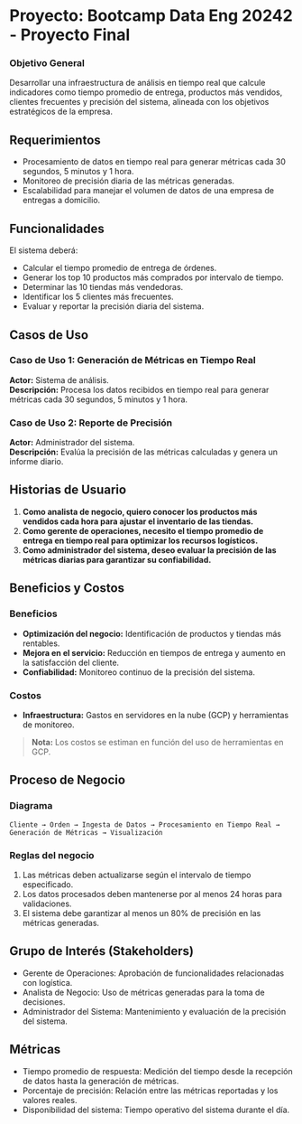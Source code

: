 # Proyecto: Bootcamp Data Eng 20242 - Proyecto Final

### Objetivo General
Desarrollar una infraestructura de análisis en tiempo real que calcule indicadores como tiempo promedio de entrega, productos más vendidos, clientes frecuentes y precisión del sistema, alineada con los objetivos estratégicos de la empresa.

## Requerimientos
- Procesamiento de datos en tiempo real para generar métricas cada 30 segundos, 5 minutos y 1 hora.
- Monitoreo de precisión diaria de las métricas generadas.
- Escalabilidad para manejar el volumen de datos de una empresa de entregas a domicilio.

## Funcionalidades
El sistema deberá:
- Calcular el tiempo promedio de entrega de órdenes.
- Generar los top 10 productos más comprados por intervalo de tiempo.
- Determinar las 10 tiendas más vendedoras.
- Identificar los 5 clientes más frecuentes.
- Evaluar y reportar la precisión diaria del sistema.

## Casos de Uso
### Caso de Uso 1: Generación de Métricas en Tiempo Real
**Actor:** Sistema de análisis.  
**Descripción:** Procesa los datos recibidos en tiempo real para generar métricas cada 30 segundos, 5 minutos y 1 hora.  

### Caso de Uso 2: Reporte de Precisión
**Actor:** Administrador del sistema.  
**Descripción:** Evalúa la precisión de las métricas calculadas y genera un informe diario.  

## Historias de Usuario
1. **Como analista de negocio, quiero conocer los productos más vendidos cada hora para ajustar el inventario de las tiendas.**
2. **Como gerente de operaciones, necesito el tiempo promedio de entrega en tiempo real para optimizar los recursos logísticos.**
3. **Como administrador del sistema, deseo evaluar la precisión de las métricas diarias para garantizar su confiabilidad.**

## Beneficios y Costos
### Beneficios
- **Optimización del negocio:** Identificación de productos y tiendas más rentables.
- **Mejora en el servicio:** Reducción en tiempos de entrega y aumento en la satisfacción del cliente.
- **Confiabilidad:** Monitoreo continuo de la precisión del sistema.

### Costos
- **Infraestructura:** Gastos en servidores en la nube (GCP) y herramientas de monitoreo.

> **Nota:** Los costos se estiman en función del uso de herramientas en GCP.

## Proceso de Negocio
### Diagrama
```plaintext
Cliente → Orden → Ingesta de Datos → Procesamiento en Tiempo Real → Generación de Métricas → Visualización
```
### Reglas del negocio
1. Las métricas deben actualizarse según el intervalo de tiempo especificado.
2. Los datos procesados deben mantenerse por al menos 24 horas para validaciones.
3. El sistema debe garantizar al menos un 80% de precisión en las métricas generadas.
## Grupo de Interés (Stakeholders)
- Gerente de Operaciones: Aprobación de funcionalidades relacionadas con logística.
- Analista de Negocio: Uso de métricas generadas para la toma de decisiones.
- Administrador del Sistema: Mantenimiento y evaluación de la precisión del sistema.
## Métricas
- Tiempo promedio de respuesta: Medición del tiempo desde la recepción de datos hasta la generación de métricas.
- Porcentaje de precisión: Relación entre las métricas reportadas y los valores reales.
- Disponibilidad del sistema: Tiempo operativo del sistema durante el día.